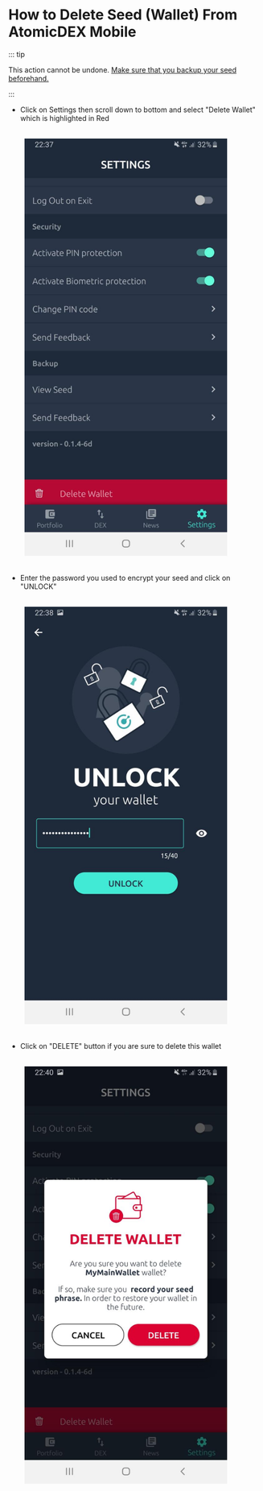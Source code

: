 # How to Delete Seed (Wallet) From AtomicDEX Mobile

::: tip

This action cannot be undone. [Make sure that you backup your seed beforehand.](../../../basic-docs/atomicdex/atomicdex-beta/how-to-recover-seed-on-atomicdex-mobile.html)

:::

- Click on Settings then scroll down to bottom and select "Delete Wallet" which is highlighted in Red

<div style="margin: 2rem; text-align: center; width: 80%">

<img src="/how-to-delete/how-to-delete-wallet-01.jpg">

</div>

- Enter the password you used to encrypt your seed and click on "UNLOCK"

<div style="margin: 2rem; text-align: center; width: 80%">

<img src="/how-to-delete/how-to-delete-wallet-02.jpg">

</div>

- Click on "DELETE" button if you are sure to delete this wallet

<div style="margin: 2rem; text-align: center; width: 80%">

<img src="/how-to-delete/how-to-delete-wallet-03.jpg">

</div>

